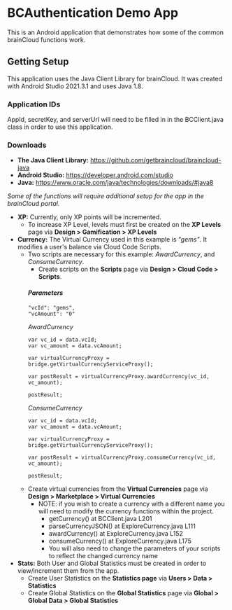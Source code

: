 # BCAuthentication Demo App
This is an Android application that demonstrates how some of the common brainCloud functions work.

## Getting Setup
This application uses the Java Client Library for brainCloud. It was created with Android Studio 2021.3.1 and uses Java 1.8.

### Application IDs
AppId, secretKey, and serverUrl will need to be filled in in the BCClient.java class in order to use this application.

### Downloads
- **The Java Client Library:** https://github.com/getbraincloud/braincloud-java
- **Android Studio:** https://developer.android.com/studio
- **Java:** https://www.oracle.com/java/technologies/downloads/#java8

*Some of the functions will require additional setup for the app in the brainCloud portal.*
- **XP:** Currently, only XP points will be incremented. 
	- To increase XP Level, levels must first be created on the **XP Levels** page via **Design > Gamification > XP Levels**
- **Currency:** The Virtual Currency used in this example is *"gems"*. It modifies a user's balance via Cloud Code Scripts.
	- Two scripts are necessary for this example: *AwardCurrency*, and *ConsumeCurrency*.
		- Create scripts on the **Scripts** page via **Design > Cloud Code > Scripts**.
		#### *Parameters*
		```
		"vcId": "gems",
		"vcAmount": "0"
		```
		*AwardCurrency*
		```
		var vc_id = data.vcId;
		var vc_amount = data.vcAmount;
		
		var virtualCurrencyProxy = bridge.getVirtualCurrencyServiceProxy();
		
		var postResult = virtualCurrencyProxy.awardCurrency(vc_id, vc_amount);
		
		postResult;
		```
		*ConsumeCurrency*
		```
		var vc_id = data.vcId;
		var vc_amount = data.vcAmount;
		
		var virtualCurrencyProxy = bridge.getVirtualCurrencyServiceProxy();
		
		var postResult = virtualCurrencyProxy.consumeCurrency(vc_id, vc_amount);
		
		postResult;
		```
	- Create virtual currencies from the **Virtual Currencies** page via **Design > Marketplace > Virtual Currencies**
		- NOTE: if you wish to create a currency with a different name you will need to modify the currency functions within the project.
			- getCurrency() at BCClient.java L201
			- parseCurrencyJSON() at ExploreCurrency.java L111
			- awardCurrency() at ExploreCurrency.java L152
			- consumeCurrency() at ExploreCurrency.java L175
			- You will also need to change the parameters of your scripts to reflect the changed currency name
- **Stats:** Both User and Global Statistics must be created in order to view/increment them from the app.
	- Create User Statistics on the **Statistics page** via **Users > Data > Statistics**
	- Create Global Statistics on the **Global Statistics** page via **Global > Global Data > Global Statistics**
